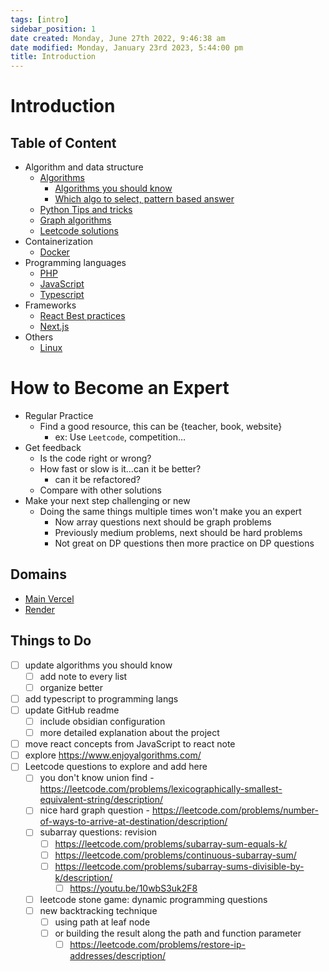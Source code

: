 ```yaml
---
tags: [intro]
sidebar_position: 1
date created: Monday, June 27th 2022, 9:46:38 am
date modified: Monday, January 23rd 2023, 5:44:00 pm
title: Introduction
---
```


# Introduction

## Table of Content

- Algorithm and data structure
	- [Algorithms](Algo/Fundamental%20Algorithms/Algorithm%20analysis.md)
		- [Algorithms you should know](Algo/Fundamental%20Algorithms/Recommendations/Algorithms%20you%20should%20know.md)
		- [Which algo to select, pattern based answer](Algo/Fundamental%20Algorithms/Recommendations/Which%20algo%20to%20select,%20pattern%20based%20answer.md)
	- [Python Tips and tricks](Algo/Python%20Tips%20&%20Tricks/Useful%20Python%20Collections%20module.md)
	- [Graph algorithms](Algo/Tree%20&%20Graph/Tree/Union%20find.md)
	- [Leetcode solutions](Algo/Coding%20Practice/Tree/101%20Symmetric%20Tree.py.md)
- Containerization
	- [Docker](Containerization/Docker/1.%20General%20step%20to%20dockerizing%20a%20project.md)
- Programming languages
	- [PHP](Programming%20langs/PHP.md)
	- [JavaScript](Programming%20langs/Javascript.md)
	- [Typescript](Programming%20langs/TypeScript/Fundamentals.md)
- Frameworks
	- [React Best practices](Frameworks/React/Best%20practices.md)
	- [Next.js](Frameworks/Nextjs/100.%20Intro%20to%20Next.js.md)
- Others
	- [Linux](Linux/Common%20Commands.md)

# How to Become an Expert

- Regular Practice
	- Find a good resource, this can be {teacher, book, website}
		- ex: Use `Leetcode`, competition…
- Get feedback
	- Is the code right or wrong?
	- How fast or slow is it…can it be better?
		- can it be refactored?
	- Compare with other solutions
- Make your next step challenging or new
	- Doing the same things multiple times won't make you an expert
		- Now array questions next should be graph problems
		- Previously medium problems, next should be hard problems
		- Not great on DP questions then more practice on DP questions

## Domains

- [Main Vercel](https://zekaryas.vercel.app)
- [Render](https://zack.onrender.com)

## Things to Do

- [ ] update algorithms you should know
	- [ ] add note to every list
	- [ ] organize better
- [ ] add typescript to programming langs
- [ ] update GitHub readme
	- [ ] include obsidian configuration
	- [ ] more detailed explanation about the project
- [ ] move react concepts from JavaScript to react note
- [ ] explore <https://www.enjoyalgorithms.com/>
- [ ] Leetcode questions to explore and add here
	- [ ] you don't know union find - <https://leetcode.com/problems/lexicographically-smallest-equivalent-string/description/>
	- [ ] nice hard graph question - <https://leetcode.com/problems/number-of-ways-to-arrive-at-destination/description/>
	- [ ] subarray questions: revision
		- [ ] <https://leetcode.com/problems/subarray-sum-equals-k/>
		- [ ] <https://leetcode.com/problems/continuous-subarray-sum/>
		- [ ] <https://leetcode.com/problems/subarray-sums-divisible-by-k/description/>
			- [ ] <https://youtu.be/10wbS3uk2F8>
	- [ ] leetcode stone game: dynamic programming questions
	- [ ] new backtracking technique
		- [ ] using path at leaf node
		- [ ] or building the result along the path and function parameter
			- [ ] <https://leetcode.com/problems/restore-ip-addresses/description/>
